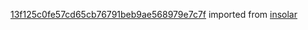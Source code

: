 [13f125c0fe57cd65cb76791beb9ae568979e7c7f](https://github.com/insolar/insolar/commit/13f125c0fe57cd65cb76791beb9ae568979e7c7f) imported from [insolar](https://github.com/insolar/insolar)
